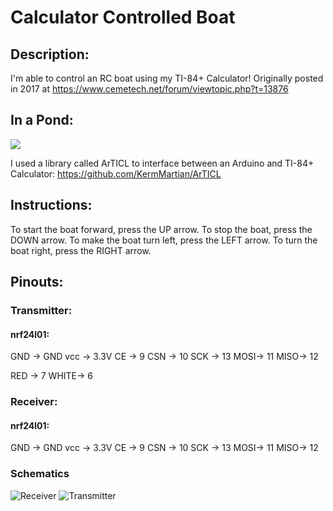 # Calculator Controlled Boat

## Description:
I'm able to control an RC boat using my TI-84+ Calculator!
Originally posted in 2017 at https://www.cemetech.net/forum/viewtopic.php?t=13876

## In a Pond:
![](pond.gif)

I used a library called ArTICL to interface between an Arduino and TI-84+ Calculator: https://github.com/KermMartian/ArTICL

## Instructions:

To start the boat forward, press the UP arrow. 
To stop the boat, press the DOWN arrow. 
To make the boat turn left, press the LEFT arrow. 
To turn the boat right, press the RIGHT arrow.


## Pinouts:

### Transmitter:
#### nrf24l01:

GND -> GND
vcc -> 3.3V
CE  -> 9
CSN -> 10
SCK -> 13
MOSI-> 11
MISO-> 12

RED  -> 7
WHITE-> 6


### Receiver:
#### nrf24l01:

GND -> GND
vcc -> 3.3V
CE  -> 9
CSN -> 10
SCK -> 13
MOSI-> 11
MISO-> 12

### Schematics
![Receiver](Schematics/Receiver.png)
![Transmitter](Schematics/Transmitter.png)



